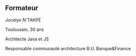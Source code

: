 ## Formateur

Jocelyn N'TAKPÉ

Toulousain, 30 ans

Architecte Java et JS

Responsable communauté architecture B.U. Banque&Finance
